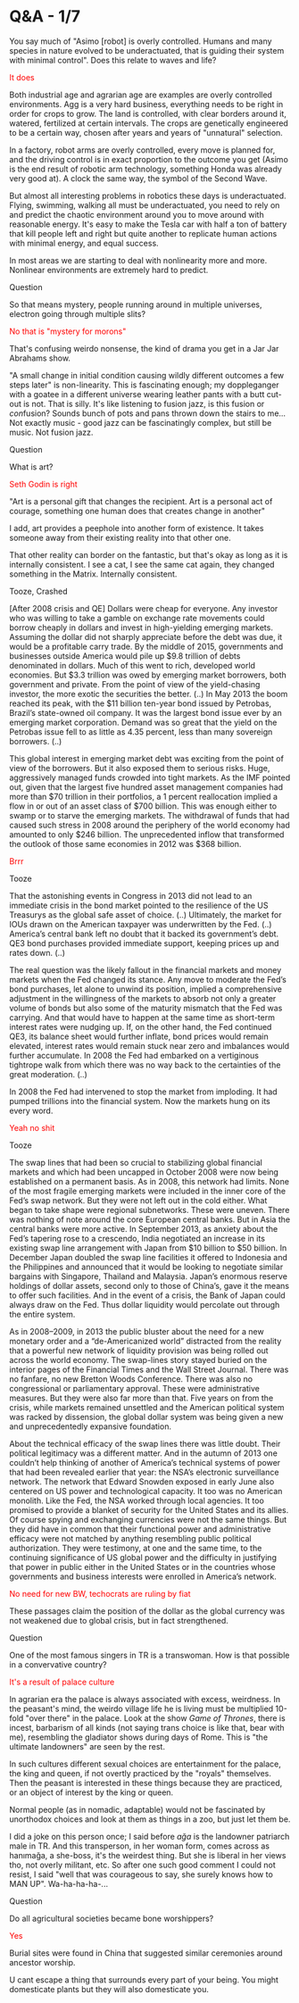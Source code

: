 # Q&A - 1/7

You say much of "Asimo [robot] is overly controlled. Humans and many
species in nature evolved to be underactuated, that is guiding their
system with minimal control". Does this relate to waves and life?

<span style="color:red">It does</span>

Both industrial age and agrarian age are examples are overly
controlled environments. Agg is a very hard business, everything needs
to be right in order for crops to grow. The land is controlled, with
clear borders around it, watered, fertilized at certain intervals. The
crops are genetically engineered to be a certain way, chosen after
years and years of "unnatural" selection.

In a factory, robot arms are overly controlled, every move is planned
for, and the driving control is in exact proportion to the outcome you
get (Asimo is the end result of robotic arm technology, something
Honda was already very good at). A clock the same way, the symbol of
the Second Wave.

But almost all interesting problems in robotics these days is
underactuated. Flying, swimming, walking all must be underactuated,
you need to rely on and predict the chaotic environment around you to
move around with reasonable energy. It's easy to make the Tesla car
with half a ton of battery that kill people left and right but quite
another to replicate human actions with minimal energy, and equal
success.

In most areas we are starting to deal with nonlinearity more and
more. Nonlinear environments are extremely hard to predict.

Question

So that means mystery, people running around in multiple universes,
electron going through multiple slits?

<span style="color:red">No that is "mystery for morons"</span>

That's confusing weirdo nonsense, the kind of drama you get in a Jar
Jar Abrahams show.

"A small change in initial condition causing wildly different outcomes
a few steps later" is non-linearity. This is fascinating enough; my
doppleganger with a goatee in a different universe wearing leather
pants with a butt cut-out is not. That is silly. It's like listening
to fusion jazz, is this fusion or *con*fusion? Sounds bunch of pots
and pans thrown down the stairs to me... Not exactly music - good jazz
can be fascinatingly complex, but still be music. Not fusion jazz.

Question

What is art?

<span style="color:red">Seth Godin is right</span>

"Art is a personal gift that changes the recipient. Art is a personal
act of courage, something one human does that creates change in
another"

I add, art provides a peephole into another form of existence. It
takes someone away from their existing reality into that other one.

That other reality can border on the fantastic, but that's okay as
long as it is internally consistent. I see a cat, I see the same cat
again, they changed something in the Matrix. Internally consistent.

Tooze, Crashed

[After 2008 crisis and QE] Dollars were cheap for everyone. Any
investor who was willing to take a gamble on exchange rate movements
could borrow cheaply in dollars and invest in high-yielding emerging
markets. Assuming the dollar did not sharply appreciate before the
debt was due, it would be a profitable carry trade. By the middle of
2015, governments and businesses outside America would pile up $9.8
trillion of debts denominated in dollars. Much of this went to rich,
developed world economies. But $3.3 trillion was owed by ​emerging
market borrowers, both government and private. From the point of view
of the yield-chasing investor, the more exotic the securities the
better. (..) In May 2013 the boom reached its peak, with the $11
billion ten-year bond issued by Petrobas, Brazil’s state-owned oil
company. It was the largest bond issue ever by an emerging market
corporation. Demand was so great that the yield on the Petrobas issue
fell to as little as 4.35 percent, less than many sovereign
borrowers. (..)

This global interest in emerging market debt was exciting from the
point of view of the borrowers. But it also exposed them to serious
risks. Huge, aggressively managed funds crowded into tight markets. As
the IMF pointed out, given that the largest five hundred asset
management companies had more than $70 trillion in their portfolios, a
1 percent reallocation implied a flow in or out of an asset class of
$700 billion. This was enough either to swamp or to starve the
emerging markets. The withdrawal of funds that had caused such stress
in 2008 around the periphery of the world economy had amounted to only
$246 billion. The unprecedented inflow that transformed the outlook of
those same economies in 2012 was $368 billion.

<span style="color:red">Brrr</span>

Tooze

That the astonishing events in Congress in 2013 did not lead to an
immediate crisis in the bond market pointed to the resilience of the
US Treasurys as the global safe asset of choice. (..) Ultimately, the
market for IOUs drawn on the American taxpayer was underwritten by the
Fed. (..) America’s central bank left no doubt that it backed its
government’s debt. QE3 bond purchases provided immediate support,
keeping prices up and rates down. (..)

The real question was the likely fallout in the financial markets and
money markets when the Fed changed its stance. Any move to moderate
the Fed’s bond purchases, let alone to unwind its position, implied a
comprehensive adjustment in the willingness of the markets to absorb
not only a greater volume of bonds but also some of the maturity
mismatch that the Fed was carrying. And that would have to happen at
the same time as short-term interest rates were nudging up. If, on the
other hand, the Fed continued QE3, its balance sheet would further
inflate, bond prices would remain elevated, interest rates would
remain stuck near zero and imbalances would further accumulate. In
2008 the Fed had embarked on a vertiginous tightrope walk from which
there was no way back to the certainties of the great moderation. (..)

In 2008 the Fed had intervened to stop the market from imploding. It
had pumped trillions into the financial system. Now the markets hung
on its every word.

<span style="color:red">Yeah no shit</span>

Tooze

The swap lines that had been so crucial to stabilizing global
financial markets and which had been uncapped in October 2008 were now 
being established on a permanent basis. As in 2008, this network had
limits. None of the most fragile emerging markets were included in the
inner core of the Fed’s swap network. But they were not left out in
the cold either. What began to take shape were regional
subnetworks. These were uneven. There was nothing of note around the
core European central banks. But in Asia the central banks were more
active. In September 2013, as anxiety about the Fed’s tapering rose to
a crescendo, India negotiated an increase in its existing swap line
arrangement with Japan from $10 billion to $50 billion. In December
Japan doubled the swap line facilities it offered to Indonesia and the
Philippines and announced that it would be looking to negotiate
similar bargains with Singapore, Thailand and Malaysia. Japan’s
enormous reserve holdings of dollar assets, second only to those of
China’s, gave it the means to offer such facilities. And in the event
of a crisis, the Bank of Japan could always draw on the Fed. Thus
dollar liquidity would percolate out through the entire system.

As in 2008–2009, in 2013 the public bluster about the need for a new
monetary order and a “de-Americanized world” distracted from the
reality that a powerful new network of liquidity provision was being
rolled out across the world economy. The swap-lines story stayed
buried on the interior pages of the Financial Times and the Wall
Street Journal. There was no fanfare, no new Bretton Woods
Conference. There was also no congressional or parliamentary
approval. These were administrative measures. But they were also far
more than that. Five years on from the crisis, while markets remained
unsettled and the American political system was racked by dissension,
the global dollar system was being given a new and unprecedentedly
expansive foundation.

About the technical efficacy of the swap lines there was little
doubt. Their political legitimacy was a different matter. And in the
autumn of 2013 one couldn’t help thinking of another of America’s
technical systems of ​power that had been revealed earlier that year:
the NSA’s electronic surveillance network. The network that Edward
Snowden exposed in early June also centered on US power and
technological capacity. It too was no American monolith. Like the Fed,
the NSA worked through local agencies. It too promised to provide a
blanket of security for the United States and its allies. Of course
spying and exchanging currencies were not the same things. But they
did have in common that their functional power and administrative
efficacy were not matched by anything resembling public political
authorization. They were testimony, at one and the same time, to the
continuing significance of US global power and the difficulty in
justifying that power in public either in the United States or in the
countries whose governments and business interests were enrolled in
America’s network.

<span style="color:red">No need for new BW, techocrats are ruling by fiat</span>

These passages claim the position of the dollar as the global currency
was not weakened due to global crisis, but in fact strengthened.

Question

One of the most famous singers in TR is a transwoman. How is that
possible in a convervative country?

<span style="color:red">It's a result of palace culture</span>

In agrarian era the palace is always associated with excess,
weirdness. In the peasant's mind, the weirdo village life he is living
must be multiplied 10-fold "over there" in the palace. Look at the
show *Game of Thrones*, there is incest, barbarism of all kinds (not
saying trans choice is like that, bear with me), resembling the
gladiator shows during days of Rome. This is "the ultimate landowners"
are seen by the rest.

In such cultures different sexual choices are entertainment for the
palace, the king and queen, if not overtly practiced by the "royals"
themselves. Then the peasant is interested in these things because
they are practiced, or an object of interest by the king or queen. 

Normal people (as in nomadic, adaptable) would not be fascinated by
unorthodox choices and look at them as things in a zoo, but just let
them be.

I did a joke on this person once; I said before *ağa* is the landowner
patriarch male in TR. And this transperson, in her woman form, comes
across as hanımağa, a she-boss, it's the weirdest thing. But she is
liberal in her views tho, not overly militant, etc. So after one such
good comment I could not resist, I said "well that was courageous to
say, she surely knows how to MAN UP". Wa-ha-ha-ha-...

Question

Do all agricultural societies became bone worshippers?

<span style="color:red">Yes</span>

Burial sites were found in China that suggested similar ceremonies
around ancestor worship.

U cant escape a thing that surrounds every part of your being. You
might domesticate plants but they will also domesticate you. 


